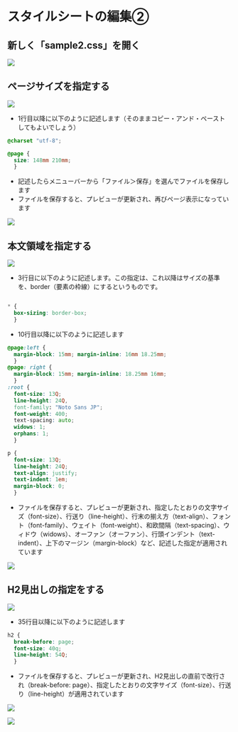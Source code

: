 # スタイルシートの編集②

## 新しく「sample2.css」を開く

![](/images/2-introduction-to-vivliostyle/6-editing-style-sheets-2/2-6-1.png)

## ページサイズを指定する

![](/images/2-introduction-to-vivliostyle/6-editing-style-sheets-2/2-6-2.png)

- 1行目以降に以下のように記述します（そのままコピー・アンド・ペーストしてもよいでしょう）

```css
@charset "utf-8";

@page {
  size: 148mm 210mm;
  }
```

- 記述したらメニューバーから「ファイル＞保存」を選んでファイルを保存します
- ファイルを保存すると、プレビューが更新され、再びページ表示になっています

![](/images/2-introduction-to-vivliostyle/6-editing-style-sheets-2/2-6-3.png)

## 本文領域を指定する

![](/images/2-introduction-to-vivliostyle/6-editing-style-sheets-2/2-6-4.png)

- 3行目に以下のように記述します。この指定は、これ以降はサイズの基準を、border（要素の枠線）にするというものです。

```css

* {
  box-sizing: border-box;
  }

```

- 10行目以降に以下のように記述します

```css
@page:left {
  margin-block: 15mm; margin-inline: 16mm 18.25mm;
  }
@page: right {
  margin-block: 15mm; margin-inline: 18.25mm 16mm;
  }
:root {
  font-size: 13Q;
  line-height: 24Q,
  font-family: "Noto Sans JP";
  font-weight: 400;
  text-spacing: auto;
  widows: 1;
  orphans: 1;
  }

p {
  font-size: 13Q;
  line-height: 24Q;
  text-align: justify;
  text-indent: 1em;
  margin-block: 0;
  }
```

- ファイルを保存すると、プレビューが更新され、指定したとおりの文字サイズ（font-size）、行送り（line-height）、行末の揃え方（text-align）、フォント（font-family）、ウェイト（font-weight）、和欧間隔（text-spacing）、ウィドウ（widows）、オーファン（オーファン）、行頭インデント（text-indent）、上下のマージン（margin-block）など、記述した指定が適用されています

![](/images/2-introduction-to-vivliostyle/6-editing-style-sheets-2/2-6-5.png)

## H2見出しの指定をする

![](/images/2-introduction-to-vivliostyle/6-editing-style-sheets-2/2-6-6.png)

- 35行目以降に以下のように記述します

```css
h2 {
  break-before: page;
  font-size: 40q;
  line-height: 54Q;
  }
```

- ファイルを保存すると、プレビューが更新され、H2見出しの直前で改行され（break-before: page）、指定したとおりの文字サイズ（font-size）、行送り（line-height）が適用されています

![](/images/2-introduction-to-vivliostyle/6-editing-style-sheets-2/2-6-7.png)

![](/images/2-introduction-to-vivliostyle/6-editing-style-sheets-2/2-6-8.png)